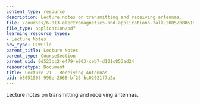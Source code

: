 ```yaml
---
content_type: resource
description: Lecture notes on transmitting and receiving antennas.
file: /courses/6-013-electromagnetics-and-applications-fall-2005/b8051505996e2668bf23bc02021f7a2a_lec21.pdf
file_type: application/pdf
learning_resource_types:
- Lecture Notes
ocw_type: OCWFile
parent_title: Lecture Notes
parent_type: CourseSection
parent_uid: 0d523bc2-e479-e903-ceb7-d101c853ad24
resourcetype: Document
title: Lecture 21 - Receiving Antennas
uid: b8051505-996e-2668-bf23-bc02021f7a2a
---
```

Lecture notes on transmitting and receiving antennas.


